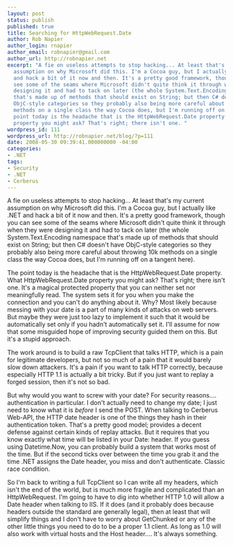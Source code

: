 ```yaml
---
layout: post
status: publish
published: true
title: Searching for HttpWebRequest.Date
author: Rob Napier
author_login: rnapier
author_email: robnapier@gmail.com
author_url: http://robnapier.net
excerpt: "A fie on useless attempts to stop hacking... At least that's my current
  assumption on why Microsoft did this. I'm a Cocoa guy, but I actually like .NET
  and hack a bit of it now and then. It's a pretty good framework, though you can
  see some of the seams where Microsoft didn't quite think it through when they were
  designing it and had to tack on later (the whole System.Text.Encoding namespace
  that's made up of methods that should exist on String; but then C# doesn't have
  ObjC-style categories so they probably also being more careful about throwing 10k
  methods on a single class the way Cocoa does, but I'm running off on a tangent here).\r\n\r\nThe
  point today is the headache that is the HttpWebRequest.Date property. What HttpWebRequest.Date
  property you might ask? That's right; there isn't one. "
wordpress_id: 111
wordpress_url: http://robnapier.net/blog/?p=111
date: 2008-05-30 09:39:41.000000000 -04:00
categories:
- .NET
tags:
- Security
- .NET
- Cerberus
---
```

A fie on useless attempts to stop hacking... At least that's my current assumption on why Microsoft did this. I'm a Cocoa guy, but I actually like .NET and hack a bit of it now and then. It's a pretty good framework, though you can see some of the seams where Microsoft didn't quite think it through when they were designing it and had to tack on later (the whole System.Text.Encoding namespace that's made up of methods that should exist on String; but then C# doesn't have ObjC-style categories so they probably also being more careful about throwing 10k methods on a single class the way Cocoa does, but I'm running off on a tangent here).

The point today is the headache that is the HttpWebRequest.Date property. What HttpWebRequest.Date property you might ask? That's right; there isn't one. <a id="more"></a><a id="more-111"></a>It's a magical protected property that you can neither set nor meaningfully read. The system sets it for you when you make the connection and you can't do anything about it. Why? Most likely because messing with your date is a part of many kinds of attacks on web servers. But maybe they were just too lazy to implement it such that it would be automatically set only if you hadn't automatically set it. I'll assume for now that some misguided hope of improving security guided them on this. But it's a stupid approach.

The work around is to build a raw TcpClient that talks HTTP, which is a pain for legitimate developers, but not so much of a pain that it would barely slow down attackers. It's a pain if you want to talk HTTP correctly, because especially HTTP 1.1 is actually a bit tricky. But if you just want to replay a forged session, then it's not so bad.

But why would you want to screw with your date? For security reasons.... authentication in particular. I don't actually need to change my date; I just need to know what it is *before* I send the POST. When talking to Cerberus Web-API, the HTTP date header is one of the things they hash in their authentication token. That's a pretty good model; provides a decent defense against certain kinds of replay attacks. But it requires that you know exactly what time will be listed in your Date: header. If you guess using Datetime.Now, you can probably build a system that works most of the time. But if the second ticks over between the time you grab it and the time .NET assigns the Date header, you miss and don't authenticate. Classic race condition.

So I'm back to writing a full TcpClient so I can write all my headers, which isn't the end of the world, but is much more fragile and complicated than an HttpWebRequest. I'm going to have to dig into whether HTTP 1.0 will allow a Date header when talking to IIS. If it does (and it probably does because headers outside the standard are generally legal), then at least that will simplify things and I don't have to worry about GetChunked or any of the other little things you need to do to be a proper 1.1 client. As long as 1.0 will also work with virtual hosts and the Host header.... It's always something.
